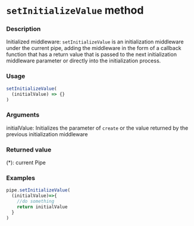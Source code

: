 # `setInitializeValue` method

### Description
Initialized middleware:
`setInitializeValue` is an initialization middleware under the current pipe, adding the middleware in the form of a callback function that has a return value that is passed to the next initialization middleware parameter or directly into the initialization process.

### Usage
```javascript
setInitializeValue(
  (initialValue) => {}
)
```

### Arguments
initialValue: Initializes the parameter of `create` or the value returned by the previous initialization middleware

### Returned value
(*): current Pipe

### Examples
```javascript
pipe.setInitializeValue(
  (initialValue)=>{
    //do something
    return initialValue
  }
)
```
